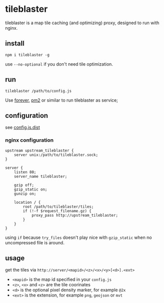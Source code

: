 # tileblaster

tileblaster is a map tile caching (and optimizing) proxy, designed to run with nginx.

## install

`npm i tileblaster -g`

use `--no-optional` if you don't need tile optimization.

## run

`tileblaster /path/to/config.js`

Use [forever](https://npmjs.com/package/forever), [pm2](https://npmjs.com/package/pm2) or similar to run tileblaster as service;

## configuration

see [config.js.dist](config.js.dist)

### nginx configuration

```
upstream upstream_tileblaster {
	server unix:/path/to/tileblaster.sock;
}

server {
	listen 80;
	server_name tileblaster;

	gzip off;
	gzip_static on;
	gunzip on;

	location / {
		root /path/to/tileblaster/tiles;
		if (!-f $request_filename.gz) {
			proxy_pass http://upstream_tileblaster;
		}
	}
}
```

using `if` because `try_files` doesn't play nice with `gzip_static` when no uncompressed file is around.

## usage

get the tiles via `http://server/<mapid>/<z>/<x>/<y>[<d>].<ext>`
	
* `<mapid>` is the map id specified in your `config.js`
* `<z>`, `<x>` and `<z>` are the tile coorinates
* `<d>` is the optional pixel density marker, for example `@2x`
* `<ext>` is the extension, for example `png`, `geojson` or `mvt`
